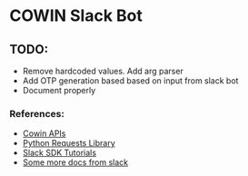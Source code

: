 # COWIN Slack Bot

## TODO:
- Remove hardcoded values. Add arg parser
- Add OTP generation based based on input from slack bot
- Document properly

### References:
- [Cowin APIs](https://apisetu.gov.in/public/marketplace/api/cowin#/)
- [Python Requests Library](https://pypi.org/project/requests/)
- [Slack SDK Tutorials](https://github.com/slackapi/python-slack-sdk/tree/main/tutorial)
- [Some more docs from slack](https://slack.dev/python-slackclient/auth.html)